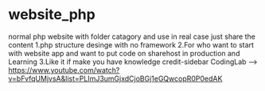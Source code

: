 # website_php
normal php website with folder catagory and use in real case just share the content
1.php structure desinge with no framework
2.For who want to start with website app and want to put code on sharehost in production and Learning
3.Like it if make you have knowledge
credit-sidebar CodingLab -->
 https://www.youtube.com/watch?v=bFvfqUMjvsA&list=PLImJ3umGjxdCjoBGj1eGQwcopR0P0edAK